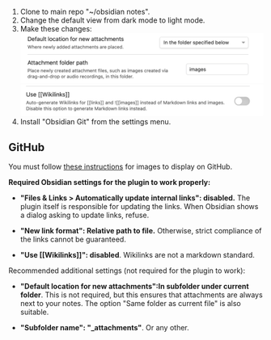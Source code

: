 1. Clone to main repo "~/obsidian notes".
2. Change the default view from dark mode to light mode. 
3. Make these changes:
![](images/Default%20location%20screenshot.png)
![](images/Wikilinks%20screenshot.png)
4. Install "Obsidian Git" from the settings menu.

## GitHub
You must follow [these instructions](https://github.com/dy-sh/obsidian-consistent-attachments-and-links) for images to display on GitHub. 

**Required Obsidian settings for the plugin to work properly:**

- **"Files & Links > Automatically update internal links": disabled.** The plugin itself is responsible for updating the links. When Obsidian shows a dialog asking to update links, refuse.
    
- **"New link format": Relative path to file.** Otherwise, strict compliance of the links cannot be guaranteed.
    
- **"Use [[Wikilinks]]": disabled**. Wikilinks are not a markdown standard.
    

Recommended additional settings (not required for the plugin to work):

- **"Default location for new attachments":In subfolder under current folder**. This is not required, but this ensures that attachments are always next to your notes. The option "Same folder as current file" is also suitable.
    
- **"Subfolder name": "_attachments"**. Or any other.